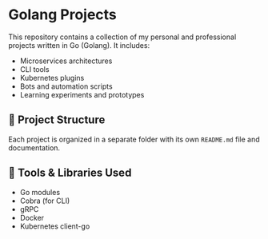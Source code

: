 # Golang Projects

This repository contains a collection of my personal and professional projects written in Go (Golang). It includes:

- Microservices architectures
- CLI tools
- Kubernetes plugins
- Bots and automation scripts
- Learning experiments and prototypes

## 📁 Project Structure

Each project is organized in a separate folder with its own `README.md` file and documentation.

## 🔧 Tools & Libraries Used

- Go modules
- Cobra (for CLI)
- gRPC
- Docker
- Kubernetes client-go
